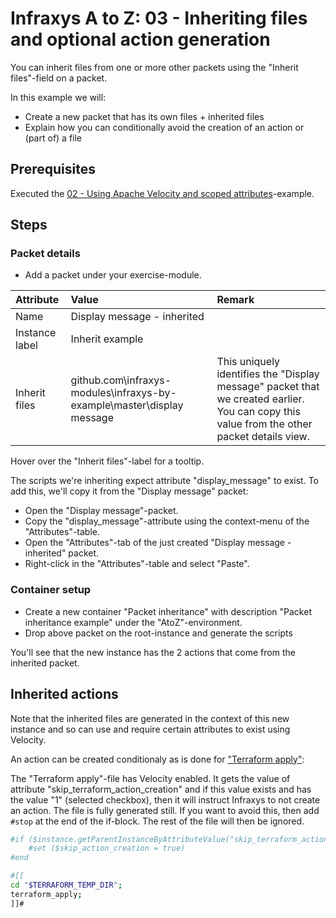 # Infraxys A to Z: 03 - Inheriting files and optional action generation

You can inherit files from one or more other packets using the "Inherit files"-field on a packet.
 
In this example we will:
- Create a new packet that has its own files + inherited files
- Explain how you can conditionally avoid the creation of an action or (part of) a file
   
## Prerequisites

Executed the [02 - Using Apache Velocity and scoped attributes](../02-velocity-attributes/README.md)-example.

## Steps

### Packet details

- Add a packet under your exercise-module.

| Attribute | Value | Remark |
| :-------- | :---- | :----- |
| Name | Display message - inherited | |
| Instance label | Inherit example |  |
| Inherit files | github.com\infraxys-modules\infraxys-by-example\master\display message | This uniquely identifies the "Display message" packet that we created earlier. You can copy this value from the other packet details view. |

Hover over the "Inherit files"-label for a tooltip.

The scripts we're inheriting expect attribute "display_message" to exist. To add this, we'll copy it from the "Display message" packet:
- Open the "Display message"-packet.
- Copy the "display_message"-attribute using the context-menu of the "Attributes"-table.
- Open the "Attributes"-tab of the just created "Display message - inherited" packet.
- Right-click in the "Attributes"-table and select "Paste".

### Container setup

- Create a new container "Packet inheritance" with description "Packet inheritance example" under the "AtoZ"-environment.
- Drop above packet on the root-instance and generate the scripts

You'll see that the new instance has the 2 actions that come from the inherited packet.

## Inherited actions

Note that the inherited files are generated in the context of this new instance and so can use and require certain attributes to exist using Velocity.

An action can be created conditionaly as is done for ["Terraform apply"](https://github.com/infraxys-modules/terraform/blob/master/packets/Terraform%20Helper/files/terraform_apply.sh):

The "Terraform apply"-file has Velocity enabled. It gets the value of attribute "skip_terraform_action_creation" and if this value exists and has the value "1" (selected checkbox), then it will instruct Infraxys to not create an action.
The file is fully generated still. If you want to avoid this, then add `#stop` at the end of the if-block. The rest of the file will then be ignored.  

```bash
#if ($instance.getParentInstanceByAttributeValue("skip_terraform_action_creation", "1", false))
	#set ($skip_action_creation = true)
#end

#[[
cd "$TERRAFORM_TEMP_DIR";
terraform_apply;
]]#
``` 